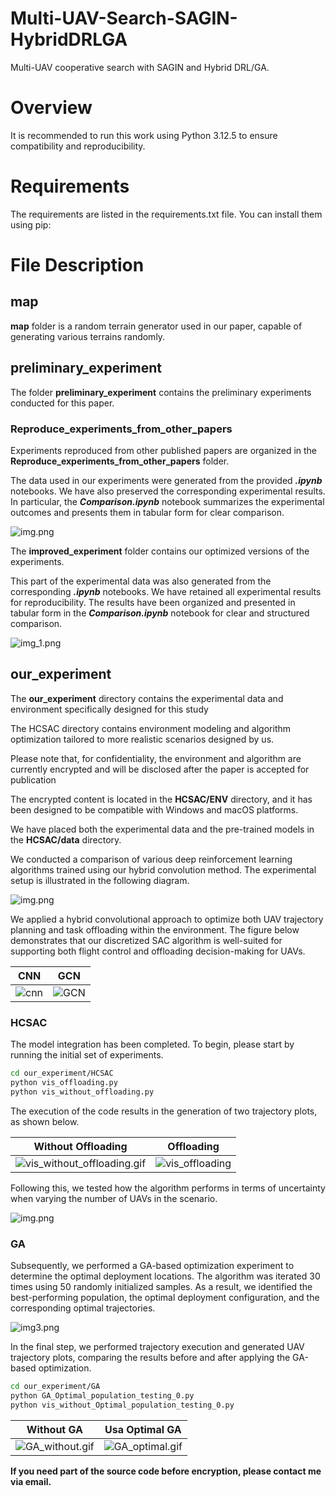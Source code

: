 # Multi-UAV-Search-SAGIN-HybridDRLGA
Multi-UAV cooperative search with SAGIN and Hybrid DRL/GA. 

# Overview

It is recommended to run this work using Python 3.12.5 to ensure compatibility and reproducibility.

# Requirements

The requirements are listed in the requirements.txt file. You can install them using pip:

# File Description

## map

**map** folder is a random terrain generator used in our paper, capable of generating various terrains randomly.

## preliminary_experiment

The folder **preliminary_experiment** contains the preliminary experiments conducted for this paper.

### Reproduce_experiments_from_other_papers 

Experiments reproduced from other published papers are organized in the **Reproduce_experiments_from_other_papers** folder.

The data used in our experiments were generated from the provided **_.ipynb_** notebooks. We have also preserved the corresponding experimental results. 
In particular, the **_Comparison.ipynb_** notebook summarizes the experimental outcomes and presents them in tabular form for clear comparison.

![img.png](pigture/img.png)

The **improved_experiment** folder contains our optimized versions of the experiments.

This part of the experimental data was also generated from the corresponding **_.ipynb_** notebooks. 
We have retained all experimental results for reproducibility. The results have been organized and 
presented in tabular form in the **_Comparison.ipynb_** notebook for clear and structured comparison.

![img_1.png](pigture/img_1.png)

## our_experiment

The **our_experiment** directory contains the experimental data and environment specifically designed for this study

The HCSAC directory contains environment modeling and algorithm optimization tailored to more realistic scenarios designed by us.

Please note that, for confidentiality, the environment and algorithm are currently encrypted and will be disclosed after the paper is accepted for publication

The encrypted content is located in the **HCSAC/ENV** directory, and it has been designed to be compatible with Windows and macOS platforms.

We have placed both the experimental data and the pre-trained models in the **HCSAC/data** directory.

We conducted a comparison of various deep reinforcement learning algorithms trained using our hybrid convolution method. The experimental setup is illustrated in the following diagram.

![img.png](pigture/img_4.png)

We applied a hybrid convolutional approach to optimize both UAV trajectory planning and task offloading within the environment. 
The figure below demonstrates that our discretized SAC algorithm is well-suited for supporting both flight control and offloading decision-making for UAVs.

| CNN | GCN |
|-----|-----|
|![cnn](pigture/trajectory.png)|![GCN](pigture/offloading.png)|

### HCSAC


The model integration has been completed. To begin, please start by running the initial set of experiments.

```bash
cd our_experiment/HCSAC
python vis_offloading.py
python vis_without_offloading.py
```

The execution of the code results in the generation of two trajectory plots, as shown below.

| Without Offloading | Offloading |
|--------------------|------------|
|![vis_without_offloading.gif](pigture/vis_without_offloading.gif)|![vis_offloading](pigture/vis_offloading.gif)|


Following this, we tested how the algorithm performs in terms of uncertainty when varying the number of UAVs in the scenario.

![img.png](pigture/img_2.png)


### GA

Subsequently, we performed a GA-based optimization experiment to determine the optimal deployment locations. 
The algorithm was iterated 30 times using 50 randomly initialized samples. As a result, we identified the best-performing population, 
the optimal deployment configuration, and the corresponding optimal trajectories.

![img3.png](pigture/img_3.png)

In the final step, we performed trajectory execution and generated UAV trajectory plots, comparing the results before and after applying the GA-based optimization.

```bash
cd our_experiment/GA
python GA_Optimal_population_testing_0.py
python vis_without_Optimal_population_testing_0.py
```

| Without GA | Usa Optimal GA                            |
|------------|-------------------------------------------|
|![GA_without.gif](pigture/GA_without.gif)| ![GA_optimal.gif](pigture/GA_optimal.gif) |


**If you need part of the source code before encryption, please contact me via email.**